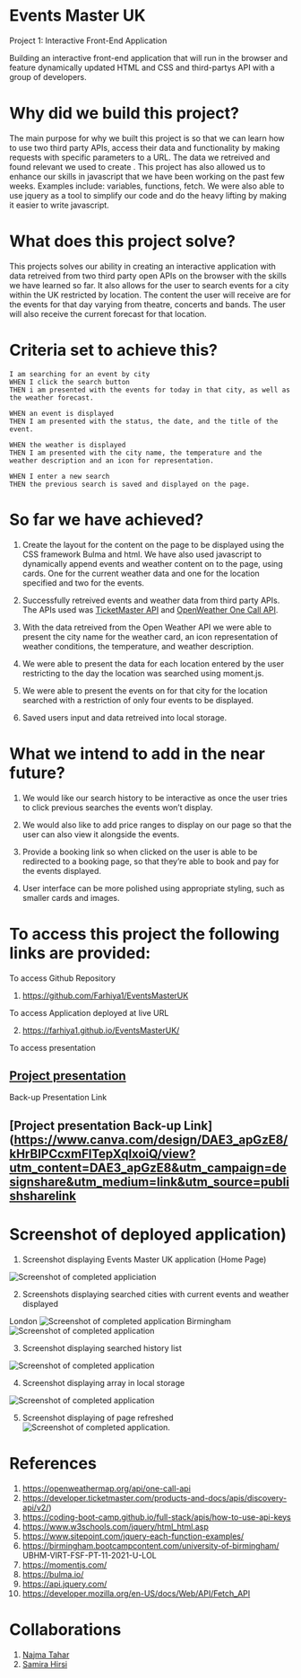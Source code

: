 # Events Master UK

Project 1: Interactive Front-End Application

Building an interactive front-end application that will run in the browser and feature dynamically updated HTML and CSS and third-partys API with a group of developers.

# Why did we build this project?

The main purpose for why we built this project is so that we can learn how to use two third party APIs, access their data and functionality by making requests with specific parameters to a URL. The data we retreived and found relevant we used to create . This project has also allowed us to enhance our skills in javascript that we have been working on the past few weeks. Examples include: variables, functions, fetch. We were also able to use jquery as a tool to simplify our code and do the heavy lifting by making it easier to write javascript.

# What does this project solve?

This projects solves our ability in creating an interactive application with data retreived from two third party open APIs on the browser with the skills we have learned so far. It also allows for the user to search events for a city within the UK restricted by location. The content the user will receive are for the events for that day varying from theatre, concerts and bands. The user will also receive the current forecast for that location.

# Criteria set to achieve this?

```
I am searching for an event by city
WHEN I click the search button
THEN i am presented with the events for today in that city, as well as the weather forecast.

WHEN an event is displayed
THEN I am presented with the status, the date, and the title of the event.

WHEN the weather is displayed
THEN I am presented with the city name, the temperature and the weather description and an icon for representation.

WHEN I enter a new search
THEN the previous search is saved and displayed on the page.

```

# So far we have achieved?

1. Create the layout for the content on the page to be displayed using the CSS framework Bulma and html. We have also used javascript to dynamically append events and weather content on to the page, using cards. One for the current weather data and one for the location specified and two for the events.

2. Successfully retreived events and weather data from third party APIs. The APIs used was [TicketMaster API](https://developer.ticketmaster.com/products-and-docs/apis/discovery-api/v2/) and [OpenWeather One Call API](https://openweathermap.org/api/one-call-api).

3. With the data retreived from the Open Weather API we were able to present the city name for the weather card, an icon representation of weather conditions, the temperature, and weather description.

4. We were able to present the data for each location entered by the user restricting to the day the location was searched using moment.js.

5. We were able to present the events on for that city for the location searched with a restriction of only four events to be displayed.

6. Saved users input and data retreived into local storage.

# What we intend to add in the near future?

1. We would like our search history to be interactive as once the user tries to click previous searches the events won’t display.

2. We would also like to add price ranges to display on our page so that the user can also view it alongside the events.

3. Provide a booking link so when clicked on the user is able to be redirected to a booking page, so that they’re able to book and pay for the events displayed.

4. User interface can be more polished using appropriate styling, such as smaller cards and images.

# To access this project the following links are provided:

To access Github Repository

1. https://github.com/Farhiya1/EventsMasterUK

To access Application deployed at live URL

2. https://farhiya1.github.io/EventsMasterUK/

To access presentation

## [Project presentation](https://docs.google.com/presentation/d/1vAqNAkiIF6cIm_4CPSOFB-BZ4m0XtgwN/edit?usp=sharing&ouid=113958077381292450925&rtpof=true&sd=true)

Back-up Presentation Link

## [Project presentation Back-up Link](https://www.canva.com/design/DAE3_apGzE8/kHrBIPCcxmFlTepXqIxoiQ/view?utm_content=DAE3_apGzE8&utm_campaign=designshare&utm_medium=link&utm_source=publishsharelink

# Screenshot of deployed application)

1. Screenshot displaying Events Master UK application (Home Page)

![Screenshot of completed appliciation](./images/Screenshot1-HomePage.png)

2. Screenshots displaying searched cities with current events and weather displayed

London
![Screenshot of completed application](./images/Screenshot2-SearchedCity1.png)
Birmingham
![Screenshot of completed application](./images/Screenshot3-SearchedCity2.png)

3. Screenshot displaying searched history list

![Screenshot of completed application](./images/Screenshot4-SearchedHistoryList.png)

4. Screenshot displaying array in local storage

![Screenshot of completed application](./images/Screenshot5-LocalStorageArray.png)

5. Screenshot displaying of page refreshed
   ![Screenshot of completed application](./images/Shreenshot6-RefreshedPageLS.png).

# References

1. https://openweathermap.org/api/one-call-api
2. https://developer.ticketmaster.com/products-and-docs/apis/discovery-api/v2/)
3. https://coding-boot-camp.github.io/full-stack/apis/how-to-use-api-keys
4. https://www.w3schools.com/jquery/html_html.asp
5. https://www.sitepoint.com/jquery-each-function-examples/
6. https://birmingham.bootcampcontent.com/university-of-birmingham/
   UBHM-VIRT-FSF-PT-11-2021-U-LOL
7. https://momentjs.com/
8. https://bulma.io/
9. https://api.jquery.com/
10. https://developer.mozilla.org/en-US/docs/Web/API/Fetch_API

# Collaborations

1. [Najma Tahar](https://github.com/nt14/EventsMaster)
2. [Samira Hirsi](https://github.com/samira0101/Event-Masters-UK)
